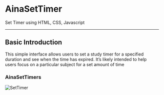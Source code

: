 # AinaSetTimer
Set Timer using HTML, CSS, Javascript
<hr>

## Basic Introduction
This simple interface allows users to set a study timer for a specified duration and see when the time has expired. It’s likely intended to help users focus on a particular subject for a set amount of time

### AinaSetTimers
![SetTimer](https://github.com/user-attachments/assets/05c5292e-2528-4d4a-aefe-5ff7511bc84c)
